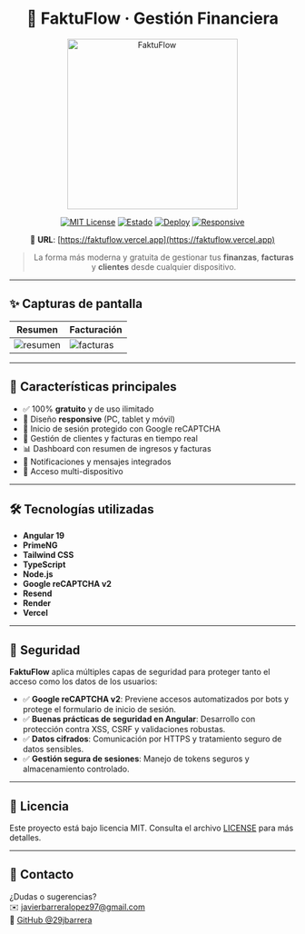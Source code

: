 <div align="center">

# 🧾 FaktuFlow · Gestión Financiera

  <img src="https://github.com/user-attachments/assets/44400ef3-4d41-4fee-b3a8-a5c0d3abfa64" alt="FaktuFlow" width="300"/>

[![MIT License](https://img.shields.io/badge/license-MIT-green)](./LICENSE)
[![Estado](https://img.shields.io/badge/estado-producción-brightgreen)]()
[![Deploy](https://img.shields.io/badge/deploy-vercel-black?logo=vercel)](https://faktuflow.vercel.app)
[![Responsive](https://img.shields.io/badge/100%25-Responsive-blue)]()

🔗 **URL**: [https://faktuflow.vercel.app](https://faktuflow.vercel.app)

> La forma más moderna y gratuita de gestionar tus **finanzas**, **facturas** y **clientes** desde cualquier dispositivo.

</div>

---

## ✨ Capturas de pantalla

| Resumen                                                                                     | Facturación                                                                                  |
| ------------------------------------------------------------------------------------------- | -------------------------------------------------------------------------------------------- |
| ![resumen](https://github.com/user-attachments/assets/545b8919-72d3-4eb5-b40f-ced4300eac33) | ![facturas](https://github.com/user-attachments/assets/9ae5b03d-706e-4251-84c5-de7eefa061e3) |

---

## 🚀 Características principales

- ✅ 100% **gratuito** y de uso ilimitado
- 📱 Diseño **responsive** (PC, tablet y móvil)
- 🔐 Inicio de sesión protegido con Google reCAPTCHA
- 💼 Gestión de clientes y facturas en tiempo real
- 📊 Dashboard con resumen de ingresos y facturas
- 📨 Notificaciones y mensajes integrados
- 🔄 Acceso multi-dispositivo

---

## 🛠️ Tecnologías utilizadas

- **Angular 19**
- **PrimeNG**
- **Tailwind CSS**
- **TypeScript**
- **Node.js**
- **Google reCAPTCHA v2**
- **Resend**
- **Render**
- **Vercel**

---

## 🔐 Seguridad

**FaktuFlow** aplica múltiples capas de seguridad para proteger tanto el acceso como los datos de los usuarios:

- ✅ **Google reCAPTCHA v2**: Previene accesos automatizados por bots y protege el formulario de inicio de sesión.
- ✅ **Buenas prácticas de seguridad en Angular**: Desarrollo con protección contra XSS, CSRF y validaciones robustas.
- ✅ **Datos cifrados**: Comunicación por HTTPS y tratamiento seguro de datos sensibles.
- ✅ **Gestión segura de sesiones**: Manejo de tokens seguros y almacenamiento controlado.

---

## 📄 Licencia

Este proyecto está bajo licencia MIT. Consulta el archivo [LICENSE](./LICENSE) para más detalles.

---

## 📩 Contacto

¿Dudas o sugerencias?  
✉️ javierbarreralopez97@gmail.com  
💼 [GitHub @29jbarrera](https://github.com/29jbarrera)
